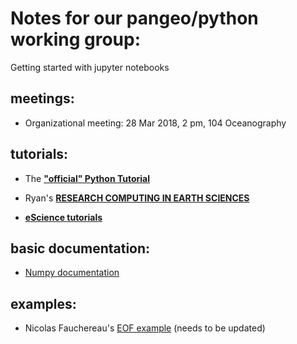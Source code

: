 # Notes for our pangeo/python working group:
  
Getting started with jupyter notebooks

## meetings:
    
  - Organizational meeting: 28 Mar 2018, 2 pm, 104 Oceanography

## tutorials:

  - The [**"official" Python Tutorial**](https://docs.python.org/3/tutorial/)
  
  - Ryan's [**RESEARCH COMPUTING IN EARTH SCIENCES**](https://rabernat.github.io/research_computing/)
  
  - [**eScience tutorials**](https://github.com/uwescience/eScience_tutorials)
  
## basic documentation:
  
  - [Numpy documentation](http://docs.scipy.org/doc/numpy/reference/)

## examples:

  - Nicolas Fauchereau's [EOF example](http://nbviewer.jupyter.org/github/nicolasfauchereau/metocean/blob/master/notebooks/eofs_EOF_decomposition.ipynb)  (needs to be updated)

